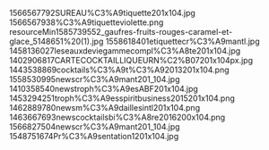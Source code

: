 1566567792SUREAU%C3%A9tiquette201x104.jpg
1566567938%C3%A9tiquetteviolette.png
resourceMin1585739552_gaufres-fruits-rouges-caramel-et-glace_5148651%20(1).jpg
1558618401etiquettecr%C3%A9mantl.jpg
1458136027leseauxdeviegammecompl%C3%A8te201x104.jpg
1402906817CARTECOCKTAILLIQUEURN%C2%B07201x104px.jpg
1443538869cocktails%C3%A9t%C3%A92013201x104.png
1558530995newscr%C3%A9mant201_104.jpg
1410358540newstroph%C3%A9esABF201x104.jpg
1453294251troph%C3%A9esspiritbusiness2015201x104.png
1462889780newsm%C3%A9daillesintl201x104.png
1463667693newscocktailsbi%C3%A8re2016200x104.png
1566827504newscr%C3%A9mant201_104.jpg
1548751674Pr%C3%A9sentation1201x104.jpg